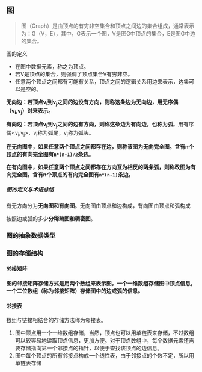 ## 图

> 图（Graph）是由顶点的有穷非空集合和顶点之间边的集合组成，通常表示为：G（V，E），其中，G表示一个图，V是图G中顶点的集合，E是图G中边的集合。

图的定义

- 在图中数据元素，称之为顶点。
- 若V是顶点的集合，则强调了顶点集合V有穷非空。
- 任意两个顶点之间都有可能有关系，顶点之间的逻辑关系用边来表示，边集可以是空的。

**无向边：若顶点v<sub>i</sub>到v<sub>j</sub>之间的边没有方向，则称这条边为无向边，用无序偶（v<sub>i</sub>,v<sub>j</sub>）对来表示。**

**有向边：若顶点v<sub>i</sub>到v<sub>j</sub>之间的边有方向，则称这条边为有向边，也称为弧**。用有序偶<v<sub>i</sub>,v<sub>j</sub>>，v<sub>i</sub>称为弧尾，v<sub>j</sub>称为弧头。

**在无向图中，如果任意两个顶点之间都存在边，则称该图为无向完全图。含有n个顶点的有向完全图有`n*(n-1)/2`条边。**

**在有向图中，如果任意两个顶点之间都存在方向互为相反的两条弧，则称改图为有向完全图。含有n个顶点的有向完全图有`n*(n-1)`条边。**



##### 图的定义与术语总结

有无方向分为**无向图和有向图**。无向图由顶点和边构成，有向图由顶点和弧构成

按照边或弧的多少**分稀疏图和稠密图**。

### 图的抽象数据类型

### 图的存储结构

#### 邻接矩阵

**图的邻接矩阵存储方式是用两个数组来表示图。一个一维数组存储图中顶点信息，一个二位数组（称为邻接矩阵）存储图中的边或弧的信息。**

#### 邻接表

数组与链接相结合的存储方法称为邻接表。

1. 图中顶点用一个一维数组存储，当然，顶点也可以用单链表来存储，不过数组可以较容易地读取顶点信息，更加方便。对于顶点数组中，每个数据元素还需要存储指向第一个邻接点的指针，以便于查找该顶点的边信息。
2. 图中每个顶点的所有邻接点构成一个线性表，由于邻接点的个数不定，所以用单链表存储





